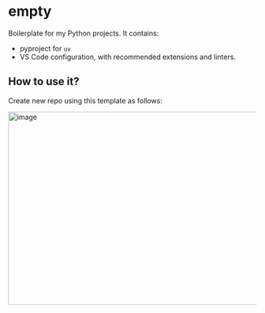 # empty

Boilerplate for my Python projects. It contains:

* pyproject for `uv`
* VS Code configuration, with recommended extensions and linters.

## How to use it?

Create new repo using this template as follows:

<img width="1308" height="392" alt="image" src="https://github.com/user-attachments/assets/42e0966d-a0b3-48ca-bb20-b2ff995990a6" />
